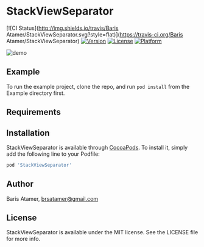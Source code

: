 # StackViewSeparator

[![CI Status](http://img.shields.io/travis/Baris Atamer/StackViewSeparator.svg?style=flat)](https://travis-ci.org/Baris Atamer/StackViewSeparator)
[![Version](https://img.shields.io/cocoapods/v/StackViewSeparator.svg?style=flat)](http://cocoapods.org/pods/StackViewSeparator)
[![License](https://img.shields.io/cocoapods/l/StackViewSeparator.svg?style=flat)](http://cocoapods.org/pods/StackViewSeparator)
[![Platform](https://img.shields.io/cocoapods/p/StackViewSeparator.svg?style=flat)](http://cocoapods.org/pods/StackViewSeparator)

![demo](https://i.imgur.com/AJdQJzb.gif)

## Example

To run the example project, clone the repo, and run `pod install` from the Example directory first.

## Requirements

## Installation

StackViewSeparator is available through [CocoaPods](http://cocoapods.org). To install
it, simply add the following line to your Podfile:

```ruby
pod 'StackViewSeparator'
```

## Author

Baris Atamer, brsatamer@gmail.com

## License

StackViewSeparator is available under the MIT license. See the LICENSE file for more info.
